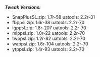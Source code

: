 ***Tweak Versions:***
 - SnapPlusSL.zip: 1.7r-58 uatools: 2.2r-31
 - fbppsl.zip: 1.6r-38 uatools: 2.2r-70
 - igppsl.zip: 1.8r-207 uatools: 2.2r-70
 - mlppsl.zip: 1.0r-22 uatools: 2.2r-70
 - twppsl.zip: 1.2r-82 uatools: 2.2r-70
 - wappsl.zip: 1.6r-104 uatools: 2.2r-70
 - ytppsl.zip: 1.4r-93 uatools: 2.2r-70
